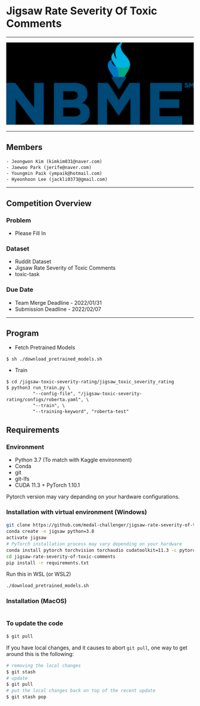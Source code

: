 # Jigsaw Rate Severity Of Toxic Comments
---
<p align="center">
  <img src="./images/nbme.png" width=550>
</p>


---

## Members

```
- Jeongwon Kim (kimkim031@naver.com)
- Jaewoo Park (jerife@naver.com)
- Youngmin Paik (ympaik@hotmail.com)
- Hyeonhoon Lee (jackli0373@gmail.com)
```

---

## Competition Overview

### Problem
- Please Fill In
### Dataset
- Ruddit Dataset
- Jigsaw Rate Severity of Toxic Comments
- toxic-task
### Due Date
- Team Merge Deadline - 2022/01/31
- Submission Deadline - 2022/02/07

---

## Program

- Fetch Pretrained Models
```shell
$ sh ./download_pretrained_models.sh
```

- Train
```shell
$ cd /jigsaw-toxic-severity-rating/jigsaw_toxic_severity_rating
$ python3 run_train.py \
          "--config-file", "/jigsaw-toxic-severity-rating/configs/roberta.yaml", \
          "--train", \
          "--training-keyword", "roberta-test"
```

## Requirements

### Environment

* Python 3.7 (To match with Kaggle environment)
* Conda
* git
* git-lfs
* CUDA 11.3 + PyTorch 1.10.1

Pytorch version may vary depanding on your hardware configurations.


### Installation with virtual environment (Windows)

```bash
git clone https://github.com/medal-challenger/jigsaw-rate-severity-of-toxic-comments.git
conda create -n jigsaw python=3.8
activate jigsaw
# PyTorch installation process may vary depending on your hardware
conda install pytorch torchvision torchaudio cudatoolkit=11.3 -c pytorch
cd jigsaw-rate-severity-of-toxic-comments
pip install -r requirements.txt
```

Run this in WSL (or WSL2)
```bash
./download_pretrained_models.sh
```

### Installation (MacOS)

```bash
```

### To update the code

```bash
$ git pull
```

If you have local changes, and it causes to abort `git pull`, one way to get around this is the following:

```bash
# removing the local changes
$ git stash
# update
$ git pull
# put the local changes back on top of the recent update
$ git stash pop
```
